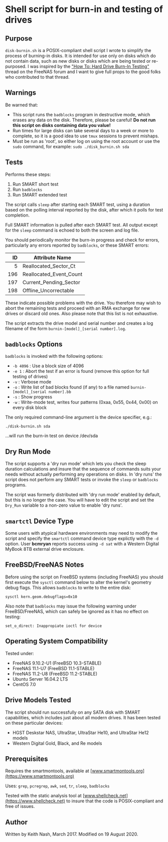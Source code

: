 # Shell script for burn-in and testing of drives

## Purpose

`disk-burnin.sh` is a POSIX-compliant shell script I wrote to simplify the process of burning-in disks. It is intended for use only on disks which do not contain data, such as new disks or disks which are being tested or re-purposed. I was inspired by the ["How To: Hard Drive Burn-In Testing"](https://forums.freenas.org/index.php?threads/how-to-hard-drive-burn-in-testing.21451/) thread on the FreeNAS forum and I want to give full props to the good folks who contributed to that thread.

## Warnings

Be warned that:

* This script runs the `badblocks` program in destructive mode, which erases any data on the disk. Therefore, please be careful! __Do not run this script on disks containing data you value!__
* Run times for large disks can take several days to a week or more to complete, so it is a good idea to use `tmux` sessions to prevent mishaps.
* Must be run as 'root', so either log on using the root account or use the `sudo` command, for example: `sudo ./disk_burnin.sh sda`

## Tests

Performs these steps:

1. Run SMART short test
2. Run `badblocks`
3. Run SMART extended test

The script calls `sleep` after starting each SMART test, using a duration based on the polling interval reported by the disk, after which it polls for test completion.

Full SMART information is pulled after each SMART test. All output except for the `sleep` command is echoed to both the screen and log file.

You should periodically monitor the burn-in progress and check for errors, particularly any errors reported by `badblocks`, or these SMART errors:
  
|ID|Attribute Name|
|---:|---|
|  5|Reallocated_Sector_Ct|
|196|Reallocated_Event_Count|
|197|Current_Pending_Sector|
|198|Offline_Uncorrectable|

These indicate possible problems with the drive. You therefore may wish to abort the remaining tests and proceed with an RMA exchange for new drives or discard old ones. Also please note that this list is not exhaustive.

The script extracts the drive model and serial number and creates a log filename of the form `burnin-[model]_[serial number].log`.

## `badblocks` Options

`badblocks` is invoked with the following options:

* `-b 4096` : Use a block size of 4096
* `-e 1` : Abort the test if an error is found (remove this option for full testing of drives)
* `-v` : Verbose mode
* `-o` : Write list of bad blocks found (if any) to a file named `burnin-[model]_[serial number].bb`
* `-s` : Show progress
* `-w` : Write-mode test, writes four patterns (0xaa, 0x55, 0x44, 0x00) on every disk block

The only required command-line argument is the device specifier, e.g.:

`./disk-burnin.sh sda`

...will run the burn-in test on device /dev/sda

## Dry Run Mode

The script supports a 'dry run mode' which lets you check the sleep duration calculations and insure that the sequence of commands suits your needs without actually performing any operations on disks. In 'dry runs' the script does not perform any SMART tests or invoke the `sleep` or `badblocks` programs.

The script was formerly distributed with 'dry run mode' enabled by default, but this is no longer the case. You will have to edit the script and set the `Dry_Run` variable to a non-zero value to enable 'dry runs'.

## `smartctl` Device Type

Some users with atypical hardware environments may need to modify the script and specify the `smartctl` command device type explictly with the `-d` option. User __bcmryan__ reports success using `-d sat` with a Western Digital MyBook 8TB external drive enclosure.

## FreeBSD/FreeNAS Notes

Before using the script on FreeBSD systems (including FreeNAS) you should first execute the `sysctl` command below to alter the kernel's geometry debug flags. This allows `badblocks` to write to the entire disk:

`sysctl kern.geom.debugflags=0x10`

Also note that `badblocks` may issue the following warning under FreeBSD/FreeNAS, which can safely be ignored as it has no effect on testing:

`set_o_direct: Inappropiate ioctl for device`

## Operating System Compatibility

Tested under:

* FreeNAS 9.10.2-U1 (FreeBSD 10.3-STABLE)
* FreeNAS 11.1-U7 (FreeBSD 11.1-STABLE)
* FreeNAS 11.2-U8 (FreeBSD 11.2-STABLE)
* Ubuntu Server 16.04.2 LTS
* CentOS 7.0

## Drive Models Tested

The script should run successfully on any SATA disk with SMART capabilities, which includes just about all modern drives. It has been tested on these particular devices:

* HGST Deskstar NAS, UltraStar, UltraStar He10, and UltraStar He12 models
* Western Digital Gold, Black, and Re models

## Prerequisites

Requires the smartmontools, available at [www.smartmontools.org](https://www.smartmontools.org)

Uses: `grep`, `pcregrep`, `awk`, `sed`, `tr`, `sleep`, `badblocks`

Tested with the static analysis tool at [www.shellcheck.net](https://www.shellcheck.net) to insure that the code is POSIX-compliant and free of issues.

## Author

Written by Keith Nash, March 2017.
Modified on 19 August 2020.
